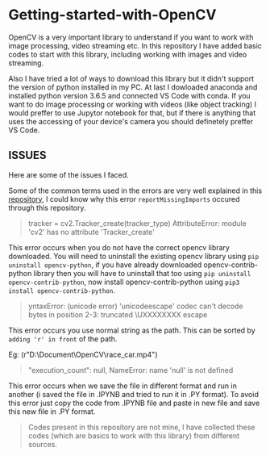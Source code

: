 # Getting-started-with-OpenCV

OpenCV is a very important library to understand if you want to work with image processing, video streaming etc. In this repository I have added basic codes to start with this library, including working with images and video streaming. 

Also I have tried a lot of ways to download this library but it didn't support the version of python installed in my PC. At last I dowloaded anaconda and installed python version 3.6.5 and connected VS Code with conda. If you want to do image processing or working with videos (like object tracking) I would preffer to use Jupytor notebook for that, but if there is anything that uses the accessing of your device's camera you should definetely preffer VS Code.

## ISSUES

Here are some of the issues I faced.

Some of the common terms used in the errors are very well explained in this [repository](https://github.com/microsoft/pylance-release/blob/main/DIAGNOSTIC_SEVERITY_RULES.md#diagnostic-severity-rules), I could know why this error `reportMissingImports` occured through this repository.

>tracker = cv2.Tracker_create(tracker_type) AttributeError: module 'cv2' has no attribute 'Tracker_create'

This error occurs when you do not have the correct opencv library downloaded.
You will need to uninstall the existing opencv library using `pip uninstall opencv-python`, if you have already downloaded    opencv-contrib-python library then you will have to uninstall that too using `pip uninstall opencv-contrib-python`, now       install opencv-contrib-python using `pip3 install opencv-contrib-python`.


>yntaxError: (unicode error) 'unicodeescape' codec can't decode bytes in position 2-3: truncated \UXXXXXXXX escape

This error occurs you use normal string as the path.
This can be sorted by `adding 'r' in front` of the path.

Eg: (r"D:\Document\OpenCV\race_car.mp4")

> "execution_count": null,  NameError: name 'null' is not defined

This error occurs when we save the file in different format and run in another (i saved the file in .IPYNB and tried to run it in .PY format). To avoid this error just copy the code from .IPYNB file and paste in new file and save this new file in .PY format.


>Codes present in this repository are not mine, I have collected these codes (which are basics to work with this library) from different sources. 
